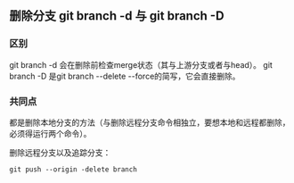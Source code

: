 ## 删除分支 git branch -d 与 git branch -D

### **区别**

git branch -d 会在删除前检查merge状态（其与上游分支或者与head）。
git branch -D 是git branch --delete --force的简写，它会直接删除。

### **共同点**

都是删除本地分支的方法（与删除远程分支命令相独立，要想本地和远程都删除，必须得运行两个命令）。

删除远程分支以及追踪分支：

```
git push --origin -delete branch
```

